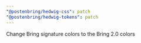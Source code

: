 ```yaml
---
"@postenbring/hedwig-css": patch
"@postenbring/hedwig-tokens": patch
---
```


Change Bring signature colors to the Bring 2.0 colors
